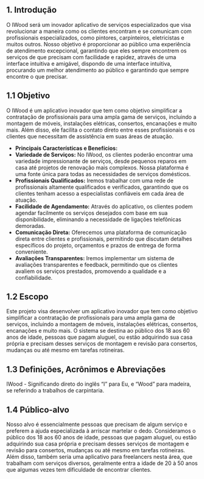 
## 1\. Introdução

O IWood será um inovador aplicativo de serviços especializados que visa revolucionar a maneira como os clientes encontram e se comunicam com profissionais especializados, como pintores, carpinteiros, eletricistas e muitos outros. Nosso objetivo é proporcionar ao público uma experiência de atendimento excepcional, garantindo que eles sempre encontrem os serviços de que precisam com facilidade e rapidez, através de uma interface intuitiva e amigável, dispondo de uma interface intuitiva, procurando um melhor atendimento ao público e garantindo que sempre encontre o que precisar.

## 1.1 Objetivo

O IWood é um aplicativo inovador que tem como objetivo simplificar a contratação de profissionais para uma ampla gama de serviços, incluindo a montagem de móveis, instalações elétricas, consertos, encanações e muito mais. Além disso, ele facilita o contato direto entre esses profissionais e os clientes que necessitam de assistência em suas áreas de atuação.

*   **Principais Características e Benefícios:**
*   **Variedade de Serviços:** No IWood, os clientes poderão encontrar uma variedade impressionante de serviços, desde pequenos reparos em casa até projetos de renovação mais complexos. Nossa plataforma é uma fonte única para todas as necessidades de serviços domésticos.
*   **Profissionais Qualificados:** Iremos trabalhar com uma rede de profissionais altamente qualificados e verificados, garantindo que os clientes tenham acesso a especialistas confiáveis em cada área de atuação.
*   **Facilidade de Agendamento:** Através do aplicativo, os clientes podem agendar facilmente os serviços desejados com base em sua disponibilidade, eliminando a necessidade de ligações telefônicas demoradas.
*   **Comunicação Direta:** Oferecemos uma plataforma de comunicação direta entre clientes e profissionais, permitindo que discutam detalhes específicos do projeto, orçamentos e prazos de entrega de forma conveniente.
*   **Avaliações Transparentes:** Iremos implementar um sistema de avaliações transparentes e feedback, permitindo que os clientes avaliem os serviços prestados, promovendo a qualidade e a confiabilidade.

## 1.2 Escopo

Este projeto visa desenvolver um aplicativo inovador que tem como objetivo simplificar a contratação de profissionais para uma ampla gama de serviços, incluindo a montagem de móveis, instalações elétricas, consertos, encanações e muito mais. O sistema se destina ao público dos 18 aos 60 anos de idade, pessoas que pagam aluguel, ou estão adquirindo sua casa própria e precisam desses serviços de montagem e revisão para consertos, mudanças ou até mesmo em tarefas rotineiras.

## 1.3 Definições, Acrônimos e Abreviações

IWood - Significando direto do inglês “I” para Eu, e “Wood” para madeira, se referindo a trabalhos de carpintaria.

## 1.4 Público-alvo

Nosso alvo é essencialmente pessoas que precisam de algum serviço e preferem a ajuda especializada à arriscar martelar o dedo. Consideramos o público dos 18 aos 60 anos de idade, pessoas que pagam aluguel, ou estão adquirindo sua casa própria e precisam desses serviços de montagem e revisão para consertos, mudanças ou até mesmo em tarefas rotineiras. Além disso, também seria uma aplicativo para freelancers nesta área, que trabalham com serviços diversos, geralmente entra a idade de 20 à 50 anos que algumas vezes tem dificuldade de encontrar clientes.